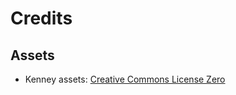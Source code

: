 # Credits

## Assets

* Kenney assets: [Creative Commons License Zero](./licenses/kenney_assets_license.txt)
